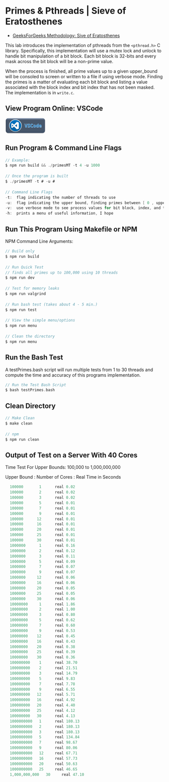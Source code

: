 # Primes & Pthreads | Sieve of Eratosthenes

- [GeeksForGeeks Methodology: Sive of Eratosthenes](https://www.geeksforgeeks.org/sieve-of-eratosthenes/)

This lab introduces the implementation of pthreads from the `<pthread.h>` C library. Specifically, this implementation will use a mutex lock and unlock to handle bit manipulation of a bit block. Each bit block is 32-bits and every mask across the bit block will be a non-prime value.

When the process is finished, all prime values up to a given upper_bound will be consoled to screen or written to a file if using verbose mode. Finding the primes is a matter of evaluating each bit block and listing a value associated with the block index and bit index that has not been masked. The implementation is in `write.c`.

## View Program Online: VSCode

<a href="https://vscode.dev/github/hickamt/primes-and-pthreads">
<img src="vscode.png" alt="vscode button" width="auto" height="50px" />
</a>

## Run Program & Command Line Flags

```c
// Example:
$ npm run build && ./primesMT -t 4 -u 1000

// Once the program is built
$ ./primesMT -t # -u #

// Command Line Flags
-t:  flag indicating the number of threads to use
-u:  flag indicating the upper bound, finding primes between [ 0 , upper bound ]
-v:  use verbose mode to see process values for bit block, index, and thread id
-h:  prints a menu of useful information, I hope
```

## Run This Program Using Makefile or NPM

NPM Command Line Arguments:

```c
// Build only
$ npm run build

// Run Quick Test
// finds all primes up to 100,000 using 10 threads
$ npm run dev

// Test for memory leaks
$ npm run valgrind

// Run bash test (takes about 4 - 5 min.)
$ npm run test

// View the simple menu/options
$ npm run menu

// Clean the directory
$ npm run menu
```

## Run the Bash Test

A testPrimes.bash script will run multiple tests from 1 to 30 threads and compute the time and accuracy of this programs implementation.

```c
// Run the Test Bash Script
$ bash testPrimes.bash

```

## Clean Directory

```c
// Make Clean
$ make clean

// npm
$ npm run clean
```

## Output of Test on a Server With 40 Cores

Time Test For Upper Bounds: 100,000 to 1,000,000,000

Upper Bound : Number of Cores : Real Time in Seconds

```c
  100000       1      real 0.02
  100000       2      real 0.02
  100000       3      real 0.02
  100000       5      real 0.01
  100000       7      real 0.01
  100000       9      real 0.01
  100000      12      real 0.01
  100000      16      real 0.01
  100000      20      real 0.01
  100000      25      real 0.01
  100000      30      real 0.01
  1000000      1      real 0.16
  1000000      2      real 0.12
  1000000      3      real 0.11
  1000000      5      real 0.09
  1000000      7      real 0.07
  1000000      9      real 0.07
  1000000     12      real 0.06
  1000000     16      real 0.06
  1000000     20      real 0.05
  1000000     25      real 0.05
  1000000     30      real 0.06
  10000000     1      real 1.86
  10000000     2      real 1.00
  10000000     3      real 0.80
  10000000     5      real 0.62
  10000000     7      real 0.60
  10000000     9      real 0.53
  10000000    12      real 0.45
  10000000    16      real 0.43
  10000000    20      real 0.38
  10000000    25      real 0.39
  10000000    30      real 0.36
  100000000    1      real 38.70
  100000000    2      real 21.51
  100000000    3      real 14.79
  100000000    5      real 9.83
  100000000    7      real 7.78
  100000000    9      real 6.55
  100000000   12      real 5.71
  100000000   16      real 4.92
  100000000   20      real 4.40
  100000000   25      real 4.12
  100000000   30      real 4.13
  1000000000   1      real 180.13
  1000000000   2      real 180.13
  1000000000   3      real 180.13
  1000000000   5      real 134.84
  1000000000   7      real 98.67
  1000000000   9      real 80.06
  1000000000   12     real 67.71
  1000000000   16     real 57.73
  1000000000   20     real 50.63
  1000000000   25     real 46.65
  1,000,000,000   30     real 47.10
```
